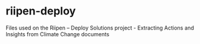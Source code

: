 # riipen-deploy
Files used on the Riipen – Deploy Solutions project - Extracting Actions and Insights from Climate Change documents
